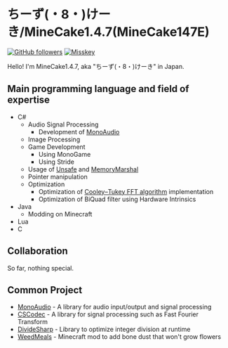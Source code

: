 # ちーず(・8・)けーき/MineCake1.4.7(MineCake147E)

[![GitHub followers](https://img.shields.io/github/followers/MineCake147E?label=Follow%20MineCake147E%20on%20GitHub&style=flat-square)](https://github.com/MineCake147E)
[![Misskey](https://img.shields.io/badge/Follow%20minecake1095%20on%20Misskey.io-%20-green)](https://misskey.io/@minecake1095)


Hello! I'm MineCake1.4.7, aka "ちーず(・8・)けーき" in Japan.

## Main programming language and field of expertise

- C#
  - Audio Signal Processing
    - Development of [MonoAudio](https://github.com/MineCake147E/MonoAudio)
  - Image Processing
  - Game Development
    - Using MonoGame
    - Using Stride
  - Usage of [Unsafe](https://docs.microsoft.com/en-us/dotnet/api/system.runtime.compilerservices.unsafe?view=net-5.0) and [MemoryMarshal](https://docs.microsoft.com/en-us/dotnet/api/system.runtime.interopservices.memorymarshal?view=net-5.0)
  - Pointer manipulation
  - Optimization
    - Optimization of [Cooley–Tukey FFT algorithm](https://en.wikipedia.org/wiki/Cooley%E2%80%93Tukey_FFT_algorithm) implementation
    - Optimization of BiQuad filter using Hardware Intrinsics 
- Java
  - Modding on Minecraft
- Lua
- C

## Collaboration

So far, nothing special.

## Common Project

- [MonoAudio](https://github.com/MineCake147E/MonoAudio) - A library for audio input/output and signal processing
- [CSCodec](https://github.com/MineCake147E/CSCodec) - A library for signal processing such as Fast Fourier Transform
- [DivideSharp](https://github.com/MineCake147E/DivideSharp) - Library to optimize integer division at runtime
- [WeedMeals](https://github.com/MineCake147E/WeedMeals) - Minecraft mod to add bone dust that won't grow flowers
